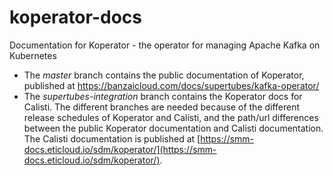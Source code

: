 # koperator-docs
Documentation for Koperator - the operator for managing Apache Kafka on Kubernetes

- The _master_ branch contains the public documentation of Koperator, published at https://banzaicloud.com/docs/supertubes/kafka-operator/
- The _supertubes-integration_ branch contains the Koperator docs for Calisti. The different branches are needed because of the different release schedules of Koperator and Calisti, and the path/url differences between the public Koperator documentation and Calisti documentation. The Calisti documentation is published at [https://smm-docs.eticloud.io/sdm/koperator/](https://smm-docs.eticloud.io/sdm/koperator/).
